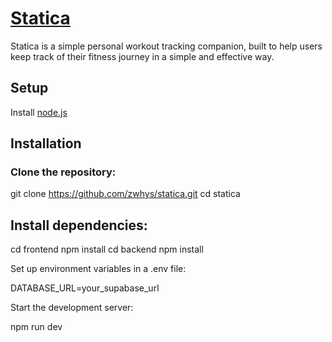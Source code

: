 # [Statica](https://statica-teal.vercel.app/landing)

Statica is a simple personal workout tracking companion, built to help users keep track of their fitness journey in a simple and effective way.

## Setup

Install [node.js](https://nodejs.org/en)

## Installation

### Clone the repository:

git clone https://github.com/zwhys/statica.git
cd statica

## Install dependencies:

cd frontend
npm install
cd backend
npm install

Set up environment variables in a .env file:

DATABASE_URL=your_supabase_url

Start the development server:

npm run dev
